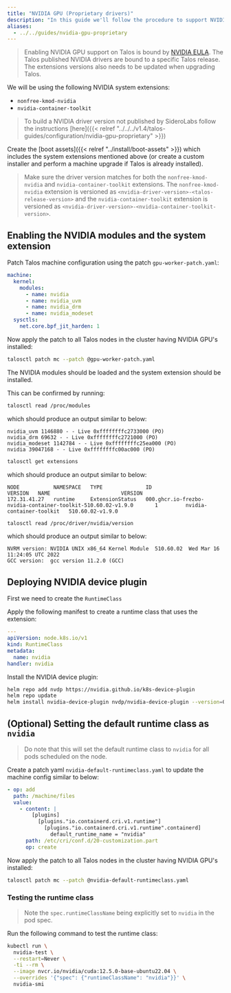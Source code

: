 ```yaml
---
title: "NVIDIA GPU (Proprietary drivers)"
description: "In this guide we'll follow the procedure to support NVIDIA GPU using proprietary drivers on Talos."
aliases:
  - ../../guides/nvidia-gpu-proprietary
---
```


> Enabling NVIDIA GPU support on Talos is bound by [NVIDIA EULA](https://www.nvidia.com/en-us/drivers/nvidia-license/).
> The Talos published NVIDIA drivers are bound to a specific Talos release.
> The extensions versions also needs to be updated when upgrading Talos.

We will be using the following NVIDIA system extensions:

- `nonfree-kmod-nvidia`
- `nvidia-container-toolkit`

> To build a NVIDIA driver version not published by SideroLabs follow the instructions [here]({{< relref "../../../v1.4/talos-guides/configuration/nvidia-gpu-proprietary" >}})

Create the [boot assets]({{< relref "../install/boot-assets" >}}) which includes the system extensions mentioned above (or create a custom installer and perform a machine upgrade if Talos is already installed).

> Make sure the driver version matches for both the `nonfree-kmod-nvidia` and `nvidia-container-toolkit` extensions.
> The `nonfree-kmod-nvidia` extension is versioned as `<nvidia-driver-version>-<talos-release-version>` and the `nvidia-container-toolkit` extension is versioned as `<nvidia-driver-version>-<nvidia-container-toolkit-version>`.

## Enabling the NVIDIA modules and the system extension

Patch Talos machine configuration using the patch `gpu-worker-patch.yaml`:

```yaml
machine:
  kernel:
    modules:
      - name: nvidia
      - name: nvidia_uvm
      - name: nvidia_drm
      - name: nvidia_modeset
  sysctls:
    net.core.bpf_jit_harden: 1
```

Now apply the patch to all Talos nodes in the cluster having NVIDIA GPU's installed:

```bash
talosctl patch mc --patch @gpu-worker-patch.yaml
```

The NVIDIA modules should be loaded and the system extension should be installed.

This can be confirmed by running:

```bash
talosctl read /proc/modules
```

which should produce an output similar to below:

```text
nvidia_uvm 1146880 - - Live 0xffffffffc2733000 (PO)
nvidia_drm 69632 - - Live 0xffffffffc2721000 (PO)
nvidia_modeset 1142784 - - Live 0xffffffffc25ea000 (PO)
nvidia 39047168 - - Live 0xffffffffc00ac000 (PO)
```

```bash
talosctl get extensions
```

which should produce an output similar to below:

```text
NODE           NAMESPACE   TYPE              ID                                                                 VERSION   NAME                       VERSION
172.31.41.27   runtime     ExtensionStatus   000.ghcr.io-frezbo-nvidia-container-toolkit-510.60.02-v1.9.0       1         nvidia-container-toolkit   510.60.02-v1.9.0
```

```bash
talosctl read /proc/driver/nvidia/version
```

which should produce an output similar to below:

```text
NVRM version: NVIDIA UNIX x86_64 Kernel Module  510.60.02  Wed Mar 16 11:24:05 UTC 2022
GCC version:  gcc version 11.2.0 (GCC)
```

## Deploying NVIDIA device plugin

First we need to create the `RuntimeClass`

Apply the following manifest to create a runtime class that uses the extension:

```yaml
---
apiVersion: node.k8s.io/v1
kind: RuntimeClass
metadata:
  name: nvidia
handler: nvidia
```

Install the NVIDIA device plugin:

```bash
helm repo add nvdp https://nvidia.github.io/k8s-device-plugin
helm repo update
helm install nvidia-device-plugin nvdp/nvidia-device-plugin --version=0.13.0 --set=runtimeClassName=nvidia
```

## (Optional) Setting the default runtime class as `nvidia`

> Do note that this will set the default runtime class to `nvidia` for all pods scheduled on the node.

Create a patch yaml `nvidia-default-runtimeclass.yaml` to update the machine config similar to below:

```yaml
- op: add
  path: /machine/files
  value:
    - content: |
        [plugins]
          [plugins."io.containerd.cri.v1.runtime"]
            [plugins."io.containerd.cri.v1.runtime".containerd]
              default_runtime_name = "nvidia"
      path: /etc/cri/conf.d/20-customization.part
      op: create
```

Now apply the patch to all Talos nodes in the cluster having NVIDIA GPU's installed:

```bash
talosctl patch mc --patch @nvidia-default-runtimeclass.yaml
```

### Testing the runtime class

> Note the `spec.runtimeClassName` being explicitly set to `nvidia` in the pod spec.

Run the following command to test the runtime class:

```bash
kubectl run \
  nvidia-test \
  --restart=Never \
  -ti --rm \
  --image nvcr.io/nvidia/cuda:12.5.0-base-ubuntu22.04 \
  --overrides '{"spec": {"runtimeClassName": "nvidia"}}' \
  nvidia-smi
```
